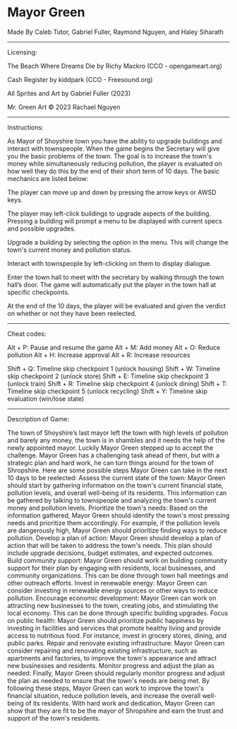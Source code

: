 # Mayor Green
Made By Caleb Tutor, Gabriel Fuller, Raymond Nguyen, and Haley Siharath
 
-------------------------------------------
Licensing:

The Beach Where Dreams Die by Richy Mackro (CCO - opengameart.org)

Cash Register by kiddpark (CCO - Freesound.org)

All Sprites and Art by Gabriel Fuller (2023)

Mr. Green Art © 2023 Rachael Nguyen

-------------------------------------------
Instructions:

As Mayor of Shoyshire town you have the ability to upgrade buildings and interact with townspeople. When the game begins the Secretary will give you the basic problems of the town. The goal is to increase the town's money while simultaneously reducing pollution, the player is evaluated on how well they do this by the end of their short term of 10 days. The basic mechanics are listed below:

The player can move up and down by pressing the arrow keys or AWSD keys.

The player may left-click buildings to upgrade aspects of the building. Pressing a building will prompt a menu to be displayed with current specs and possible upgrades.

Upgrade a building by selecting the option in the menu. This will change the town's current money and pollution status.

Interact with townspeople by left-clicking on them to display dialogue.

Enter the town hall to meet with the secretary by walking through the town hall’s door. The game will automatically put the player in the town hall at specific checkpoints.

At the end of the 10 days, the player will be evaluated and given the verdict on whether or not they have been reelected.

-------------------------------------------
Cheat codes:

Alt + P: Pause and resume the game
Alt + M: Add money
Alt + O: Reduce pollution
Alt + H: Increase approval
Alt + R: Increase resources

Shift + Q: Timeline skip checkpoint 1 (unlock housing)
Shift + W: Timeline skip checkpoint 2 (unlock store)
Shift + E: Timeline skip checkpoint 3	(unlock train)
Shift + R: Timeline skip checkpoint 4 (unlock dining)
Shift + T: Timeline skip checkpoint 5 (unlock recycling)
Shift + Y: Timeline skip evaluation (win/lose state)

-------------------------------------------
Description of Game:

The town of Shoyshire’s last mayor left the town with high levels of pollution and barely any money, the town is in shambles and it needs the help of the newly appointed mayor. Luckily Mayor Green stepped up to accept the challenge. Mayor Green has a challenging task ahead of them, but with a strategic plan and hard work, he can turn things around for the town of Shropshire. Here are some possible steps Mayor Green can take in the next 10 days to be reelected:
Assess the current state of the town: Mayor Green should start by gathering information on the town's current financial state, pollution levels, and overall well-being of its residents. This information can be gathered by talking to townspeople and analyzing the town's current money and pollution levels.
Prioritize the town's needs: Based on the information gathered, Mayor Green should identify the town's most pressing needs and prioritize them accordingly. For example, if the pollution levels are dangerously high, Mayor Green should prioritize finding ways to reduce pollution.
Develop a plan of action: Mayor Green should develop a plan of action that will be taken to address the town's needs. This plan should include upgrade decisions, budget estimates, and expected outcomes.
Build community support: Mayor Green should work on building community support for their plan by engaging with residents, local businesses, and community organizations. This can be done through town hall meetings and other outreach efforts.
Invest in renewable energy: Mayor Green can consider investing in renewable energy sources or other ways to reduce pollution.
Encourage economic development: Mayor Green can work on attracting new businesses to the town, creating jobs, and stimulating the local economy. This can be done through specific building upgrades.
Focus on public health: Mayor Green should prioritize public happiness by investing in facilities and services that promote healthy living and provide access to nutritious food. For instance, invest in grocery stores, dining, and public parks.
Repair and renovate existing infrastructure: Mayor Green can consider repairing and renovating existing infrastructure, such as apartments and factories, to improve the town's appearance and attract new businesses and residents.
Monitor progress and adjust the plan as needed: Finally, Mayor Green should regularly monitor progress and adjust the plan as needed to ensure that the town's needs are being met.
By following these steps, Mayor Green can work to improve the town's financial situation, reduce pollution levels, and increase the overall well-being of its residents. With hard work and dedication, Mayor Green can show that they are fit to be the mayor of Shropshire and earn the trust and support of the town's residents.




